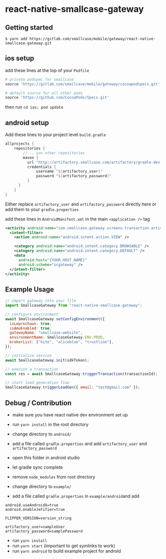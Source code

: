 # react-native-smallcase-gateway

## Getting started

`$ yarn add https://gitlab.com/smallcase/mobile/gateway/react-native-smallcase-gateway.git`

## ios setup

add these lines at the top of your `Podfile`

```ruby
# private podspec for smallcase
source 'https://gitlab.com/smallcase/mobile/gateway/cocoapodspecs.git'

# default source for all other pods
source 'https://github.com/CocoaPods/Specs.git'
```

then run
`cd ios; pod update`

## android setup

Add these lines to your project level `build.gradle`

```groovy
allprojects {
    repositories {
        // .. you other repositories
        maven {
          url "http://artifactory.smallcase.com/artifactory/gradle-dev-local"
          credentials {
              username "${artifactory_user}"
              password "${artifactory_password}"
          }
      }
    }
}
```

Either replace `artifactory_user` and `artifactory_password` directly here or add them to your `gradle.properties`

add these lines in `AndroidManifest.xml` in the main `<application />` tag

```xml
<activity android:name="com.smallcase.gateway.screens.transaction.activity.TransactionProcessActivity">
  <intent-filter>
    <action android:name="android.intent.action.VIEW" />

    <category android:name="android.intent.category.BROWSABLE" />
    <category android:name="android.intent.category.DEFAULT" />
    <data
      android:host="{YOUR_HOST_NAME}"
      android:scheme="scgateway" />
  </intent-filter>
</activity>
```

## Example Usage

```javascript
// import gateway into your file
import SmallcaseGateway from "react-native-smallcase-gateway";

// configure environment
await SmallcaseGateway.setConfigEnvironment({
  isLeprechaun: true,
  isAmoEnabled: true,
  gatewayName: "smallcase-website",
  environmentName: SmallcaseGateway.ENV.PROD,
  brokerList: ["kite", "aliceblue", "trustline"],
});

// initialize session
await SmallcaseGateway.init(sdkToken);

// execute a transaction
const res = await SmallcaseGateway.triggerTransaction(transactionId);

// start lead generation flow
SmallcaseGateway.triggerLeadGen({ email: "test@gmail.com" });
```

## Debug / Contribution

- make sure you have react native dev environment set up
- run `yarn install` in the root directory
- change directory to `android/`
- add a file called `gradle.properties` and add `artifactory_user` and `artifactory_password`
- open this folder in android studio
- let gradle sync complete
- remove `node_modules` from root directory

- change directory to `example/`

- add a file called `gradle.properties` in `example/android`and add

```
android.useAndroidX=true
android.enableJetifier=true

FLIPPER_VERSION=version_string

artifactory_user=sampleUser
artifactory_password=samplePassword
```

- run `yarn install`
- run `yarn start` (important to get symlinks to work)
- run `yarn android` to build example project for android
